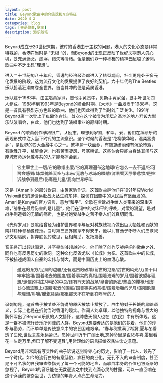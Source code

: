 ```yaml
---
layout: post
title: Beyond歌曲中的价值观和东方特征
date: 2020-8-2
categories: blog
tags: [粤语歌曲,随笔]
description: 港乐随笔
---
```


Beyond成立于20世纪末期，彼时的香港由于主权的问题，港人的文化心态是非常特殊的，香港在当时是 “无根 “的，而Beyond的出现正反映了世纪末期港人的心境，是充满迷茫，虚浮，错失等情绪。但是他们以一种积极的精神去超越了迷惘，歌曲中不乏出现”理想“。  

进入二十世纪的八十年代，香港的经济政治都进入了转型期间，社会更是处于多元化发展的阶段，这为流行文化的发展提供了良好的契机。六十年代的The Beatles乐队摇滚狂潮席卷全世界，首当其冲的便是英属香港。  

乐队建于1983年，由主唱黄家驹，吉他手黄贯中，贝斯手黄家强，鼓手叶世荣四人组成。1988年到1993年是Beyond的黄金时期。《大地》一曲发表于1988年，这是一首具有强烈东方色彩的歌曲，他们也因此得到了当时的广泛关注。1991年Beyond第一次登上了红磡体育馆，首次在这个被誉为乐坛之圣地的地方开设大型乐队演唱会，由此，他们也达到了演唱事业的巅峰时期。  

Beyond 的歌曲创作涉猎很广，从励志，理想到家国，和平，爱。他们在摇滚乐的表现形式中注入当下时代的主流意识。这个时候的香港是“花柳繁华地，温柔富贵乡“，是世界的四大金融中心之一。繁华是一块面纱，有旖旎绮丽便有沉沦堕落，有歌舞升平，纸醉金迷，也有苦雨凄风，号寒啼饥。这些体会只能由身处其间与这座城市命运休戚与共的人才能够体会到。  

>**它主宰世上一切/它的歌唱出爱/它的真理遍布这地球/它怎么一去不返/它可否会感到/烽烟掩盖天空与未来/无助与冰冻的眼睛/流泪看天际带悲愤/是控诉战争到最后/伤痛是儿童/我向世界呼叫**  

这是《Amani》的部分歌词，由黄家驹作词。这首歌曲是他们在1991年应World Vision组织的邀请远赴战火丛生的东非，探访在困苦中的人民后有感而发的。Amani是Kenya的官方语言，意为“和平“。全歌在控诉战争给人类带来的深重灾难，”战争在最后伤害的是儿童“，他们在词中的对和平的呼唤，对爱的渴望，是对战争制造者的无情的痛斥，也是对饱受战争之苦不幸人们的真切同情。  

《光辉岁月》是献给曾经为维护世界和平与反对种族歧视而做出巨大牺牲和贡献的南非精神领袖曼德拉。当时第三世界国家不得安宁，他以此首曲子呼吁人们应该减少文明隔阂，摒弃肤色的成见，互相帮助，发扬友善。  

音乐是可以超越国界，甚至是能够超越时空。他们除了创作反战呼吁的歌曲之外，同样也有反思历史的歌词。这种文化反省尤以《长城》为征。这首歌曲中的长城，不被描述成国人自豪的宏伟与博大，而是中国历史上的血泪心酸。  

>**遥远的东方/辽阔的边疆/还有远古的破墙/前世的沧桑/后世的风光/万里千山牢牢接壤/围着老去的国度/围着事实的真相/围着浩瀚的岁月/围着欲望与理想/迷信的村庄/神秘的中央/还有昨天的战场/皇帝的新衣/热血的樱枪/谁却甘心流连塞上/围着老去的国度/围着事实的真相/围着浩瀚的岁月/围着欲望与理想/叫嚷/朦着耳朵/那里那天不在听到在呼号的人**  

讽刺的是，这首曲子被某些不能说的原因被禁止播放了。曲中的对于长城的黑暗语义，实际上也是在折射当时香港的现实。作词人刘卓辉，以他独特的视角与博大的胸怀写出了Beyond乐队的人文情怀，这种悲天悯人也在《农民》中有所体现。这是一群不被流行音乐所问津的人群。Beyond想要传达的是他们的执着，他们的淳朴与勤劳，而不单单是传统意义中的农民困难艰辛。“春与秋撒满了希冀,夏与冬看透了生死,世世辈辈永远紧记。忘掉世间万千广阔土地,忘掉命里是否悲与喜,雾里看花一生走万里,但已了解不变道理”,用哲理似的语言描绘农民生命之意蕴。  

Beyond用非常具有写实性的曲子诉说这刻骨铭心的历史，影响了一代人，领先了一个时代。如今的流行曲的有意低俗，疯狂的商业化，无孔不入的审查制度，甚至是不可名状的自我审查染指到了每一个可能的地盘，而歌曲本身的价值也被渐渐的忽视了。Beyond的音乐能在无数逐流之中找到点滴心灵的甘露，可以一直回响在这个浮躁的繁杂尘世，为彷徨的年青人点亮生命活力。












